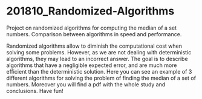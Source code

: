 # 201810_Randomized-Algorithms
Project on randomized algorithms for computing the median of a set numbers. Comparison between algorithms in speed and performance.

Randomized algorithms allow to diminish the computational cost when solving some problems. However, as we are not dealing with deterministic algorithms, they may lead to an incorrect answer.
The goal is to describe algorithms that have a negligible expected error, and are much more efficient than the deterministic solution. Here you can see an example of 
3 different algorithms for solving the problem of finding the median of a set of numbers. Moreover you will find a pdf with the whole study and conclusions. Have fun!
